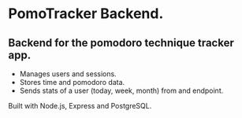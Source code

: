 # PomoTracker Backend.
## Backend for the pomodoro technique tracker app. 
- Manages users and sessions. 
- Stores time and pomodoro data. 
- Sends stats of a user (today, week, month) from and endpoint.

Built with Node.js, Express and PostgreSQL.
